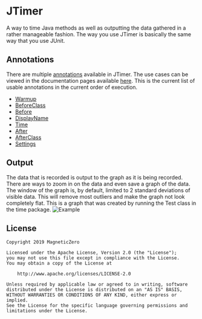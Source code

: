 # JTimer

A way to time Java methods as well as outputting the data gathered in a rather manageable fashion. The way you use JTimer is basically the same way that you use JUnit.

## Annotations

There are multiple [annotations](https://magneticzer0.github.io/JTimer/org/jtimer/Annotations/package-summary.html) available in JTimer. The use cases can be viewed in the documentation pages available [here](https://magneticzer0.github.io/JTimer/). This is the current list of usable annotations in the current order of execution.
* <a href="https://magneticzer0.github.io/JTimer/org/jtimer/Annotations/Warmup.html">Warmup</a>
* <a href="https://magneticzer0.github.io/JTimer/org/jtimer/Annotations/BeforeClass.html">BeforeClass</a>
* <a href="https://magneticzer0.github.io/JTimer/org/jtimer/Annotations/Before.html">Before</a>
* <a href="https://magneticzer0.github.io/JTimer/org/jtimer/Annotations/DisplayName.html">DisplayName</a>
* <a href="https://magneticzer0.github.io/JTimer/org/jtimer/Annotations/Time.html">Time</a>
* <a href="https://magneticzer0.github.io/JTimer/org/jtimer/Annotations/After.html">After</a>
* <a href="https://magneticzer0.github.io/JTimer/org/jtimer/Annotations/AfterClass.html">AfterClass</a>
* <a href="https://magneticzer0.github.io/JTimer/org/jtimer/Annotations/Settings.html">Settings</a>


## Output

The data that is recorded is output to the graph as it is being recorded. There are ways to zoom in on the data and even save a graph of the data. The window of the graph is, by default, limited to 2 standard deviations of visible data. This will remove most outliers and make the graph not look completely flat. This is a graph that was created by running the Test class in the time package. ![Example](https://i.imgur.com/Jf4JK4g.png)

## License
```
Copyright 2019 MagneticZero

Licensed under the Apache License, Version 2.0 (the "License");
you may not use this file except in compliance with the License.
You may obtain a copy of the License at

    http://www.apache.org/licenses/LICENSE-2.0

Unless required by applicable law or agreed to in writing, software
distributed under the License is distributed on an "AS IS" BASIS,
WITHOUT WARRANTIES OR CONDITIONS OF ANY KIND, either express or implied.
See the License for the specific language governing permissions and
limitations under the License.
```
